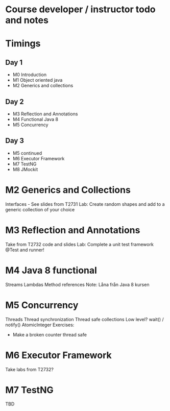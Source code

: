 # Course developer / instructor todo and notes

# Timings
## Day 1
- M0 Introduction
- M1 Object oriented java
- M2 Generics and collections

## Day 2
- M3 Reflection and Annotations
- M4 Functional Java 8
- M5 Concurrency

## Day 3
- M5 continued 
- M6 Executor Framework
- M7 TestNG
- M8 JMockit

# M2 Generics and Collections
Interfaces - See slides from T2731
Lab: Create random shapes and add to a generic collection of your choice

# M3 Reflection and Annotations
Take from T2732 code and slides
Lab: Complete a unit test framework @Test and runner!


# M4 Java 8 functional
Streams
Lambdas
Method references
Note: Låna från Java 8 kursen

# M5 Concurrency
Threads
Thread synchronization
Thread safe collections
Low level? wait() / notify()
AtomicInteger
Exercises:
 * Make a broken counter thread safe

# M6 Executor Framework
Take labs from T2732?

# M7 TestNG
TBD
